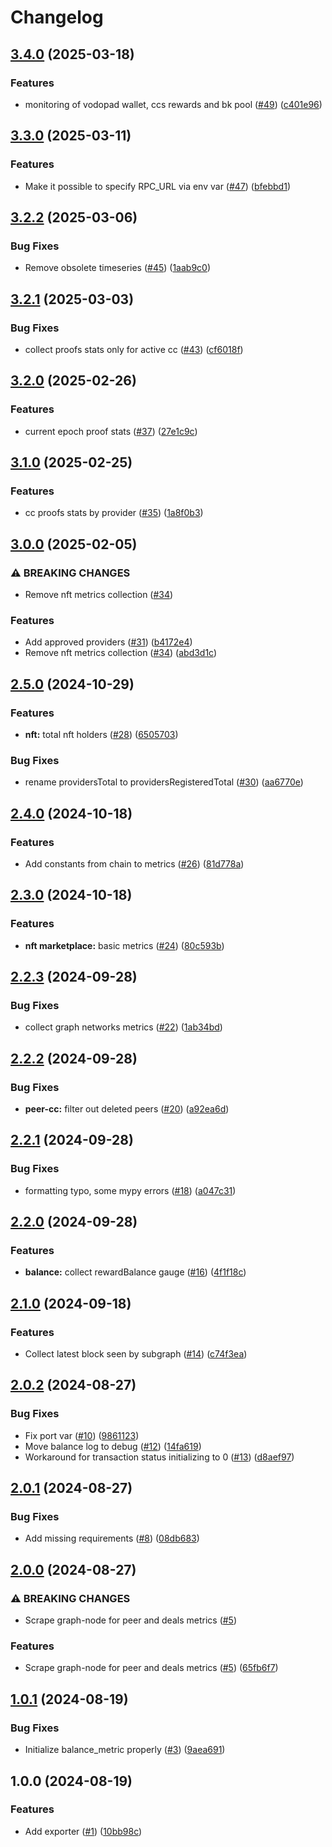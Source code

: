# Changelog

## [3.4.0](https://github.com/fluencelabs/fluence-network-exporter/compare/v3.3.0...v3.4.0) (2025-03-18)


### Features

* monitoring of vodopad wallet, ccs rewards and bk pool ([#49](https://github.com/fluencelabs/fluence-network-exporter/issues/49)) ([c401e96](https://github.com/fluencelabs/fluence-network-exporter/commit/c401e968c72336d5ca5be8852328591b02b2bcee))

## [3.3.0](https://github.com/fluencelabs/fluence-network-exporter/compare/v3.2.2...v3.3.0) (2025-03-11)


### Features

* Make it possible to specify RPC_URL via env var ([#47](https://github.com/fluencelabs/fluence-network-exporter/issues/47)) ([bfebbd1](https://github.com/fluencelabs/fluence-network-exporter/commit/bfebbd159410617f19540fb9b936cde849f27ce6))

## [3.2.2](https://github.com/fluencelabs/fluence-network-exporter/compare/v3.2.1...v3.2.2) (2025-03-06)


### Bug Fixes

* Remove obsolete timeseries ([#45](https://github.com/fluencelabs/fluence-network-exporter/issues/45)) ([1aab9c0](https://github.com/fluencelabs/fluence-network-exporter/commit/1aab9c0394dbe83e7359053f36e244bfc4157abc))

## [3.2.1](https://github.com/fluencelabs/fluence-network-exporter/compare/v3.2.0...v3.2.1) (2025-03-03)


### Bug Fixes

* collect proofs stats only for active cc ([#43](https://github.com/fluencelabs/fluence-network-exporter/issues/43)) ([cf6018f](https://github.com/fluencelabs/fluence-network-exporter/commit/cf6018f4cf9f52adcb8dacaf05adb035eeedbb85))

## [3.2.0](https://github.com/fluencelabs/fluence-network-exporter/compare/v3.1.0...v3.2.0) (2025-02-26)


### Features

* current epoch proof stats ([#37](https://github.com/fluencelabs/fluence-network-exporter/issues/37)) ([27e1c9c](https://github.com/fluencelabs/fluence-network-exporter/commit/27e1c9c94b7a2b73b41f6e6688114dc2cfbe2325))

## [3.1.0](https://github.com/fluencelabs/fluence-network-exporter/compare/v3.0.0...v3.1.0) (2025-02-25)


### Features

* cc proofs stats by provider ([#35](https://github.com/fluencelabs/fluence-network-exporter/issues/35)) ([1a8f0b3](https://github.com/fluencelabs/fluence-network-exporter/commit/1a8f0b344e6bd8ceadad8eb994091bdf8987a0c8))

## [3.0.0](https://github.com/fluencelabs/fluence-network-exporter/compare/v2.5.0...v3.0.0) (2025-02-05)


### ⚠ BREAKING CHANGES

* Remove nft metrics collection ([#34](https://github.com/fluencelabs/fluence-network-exporter/issues/34))

### Features

* Add approved providers ([#31](https://github.com/fluencelabs/fluence-network-exporter/issues/31)) ([b4172e4](https://github.com/fluencelabs/fluence-network-exporter/commit/b4172e45e1b136a38b250e3c9c996c85634f40f7))
* Remove nft metrics collection ([#34](https://github.com/fluencelabs/fluence-network-exporter/issues/34)) ([abd3d1c](https://github.com/fluencelabs/fluence-network-exporter/commit/abd3d1c6e57317827312ab257a8c773392112d4b))

## [2.5.0](https://github.com/fluencelabs/fluence-network-exporter/compare/v2.4.0...v2.5.0) (2024-10-29)


### Features

* **nft:** total nft holders ([#28](https://github.com/fluencelabs/fluence-network-exporter/issues/28)) ([6505703](https://github.com/fluencelabs/fluence-network-exporter/commit/65057030522902eb6e28b25a0e562741e9ea9447))


### Bug Fixes

* rename providersTotal to providersRegisteredTotal ([#30](https://github.com/fluencelabs/fluence-network-exporter/issues/30)) ([aa6770e](https://github.com/fluencelabs/fluence-network-exporter/commit/aa6770eb3f9d92ac659a6c6554fcd6848de9aa56))

## [2.4.0](https://github.com/fluencelabs/fluence-network-exporter/compare/v2.3.0...v2.4.0) (2024-10-18)


### Features

* Add constants from chain to metrics ([#26](https://github.com/fluencelabs/fluence-network-exporter/issues/26)) ([81d778a](https://github.com/fluencelabs/fluence-network-exporter/commit/81d778a03b88d1fd7d337cae3a869f0a9713251d))

## [2.3.0](https://github.com/fluencelabs/fluence-network-exporter/compare/v2.2.3...v2.3.0) (2024-10-18)


### Features

* **nft marketplace:** basic metrics ([#24](https://github.com/fluencelabs/fluence-network-exporter/issues/24)) ([80c593b](https://github.com/fluencelabs/fluence-network-exporter/commit/80c593bd90798372b1d5872c21df7f6c94f99184))

## [2.2.3](https://github.com/fluencelabs/fluence-network-exporter/compare/v2.2.2...v2.2.3) (2024-09-28)


### Bug Fixes

* collect graph networks metrics ([#22](https://github.com/fluencelabs/fluence-network-exporter/issues/22)) ([1ab34bd](https://github.com/fluencelabs/fluence-network-exporter/commit/1ab34bd9ee88247e4919a54358dbe9e930990e01))

## [2.2.2](https://github.com/fluencelabs/fluence-network-exporter/compare/v2.2.1...v2.2.2) (2024-09-28)


### Bug Fixes

* **peer-cc:** filter out deleted peers ([#20](https://github.com/fluencelabs/fluence-network-exporter/issues/20)) ([a92ea6d](https://github.com/fluencelabs/fluence-network-exporter/commit/a92ea6d0bb4b4b772d15f200880d2963a5adc87a))

## [2.2.1](https://github.com/fluencelabs/fluence-network-exporter/compare/v2.2.0...v2.2.1) (2024-09-28)


### Bug Fixes

* formatting typo, some mypy errors ([#18](https://github.com/fluencelabs/fluence-network-exporter/issues/18)) ([a047c31](https://github.com/fluencelabs/fluence-network-exporter/commit/a047c311c6ff5d2b2bcfb8c3e69a4962b5e00586))

## [2.2.0](https://github.com/fluencelabs/fluence-network-exporter/compare/v2.1.0...v2.2.0) (2024-09-28)


### Features

* **balance:** collect rewardBalance gauge ([#16](https://github.com/fluencelabs/fluence-network-exporter/issues/16)) ([4f1f18c](https://github.com/fluencelabs/fluence-network-exporter/commit/4f1f18c446e32473c55b671c028921e26bf3b70d))

## [2.1.0](https://github.com/fluencelabs/fluence-network-exporter/compare/v2.0.2...v2.1.0) (2024-09-18)


### Features

* Collect latest block seen by subgraph ([#14](https://github.com/fluencelabs/fluence-network-exporter/issues/14)) ([c74f3ea](https://github.com/fluencelabs/fluence-network-exporter/commit/c74f3ea472ea59c4319ef51e9cb3b29de5d12103))

## [2.0.2](https://github.com/fluencelabs/fluence-network-exporter/compare/v2.0.1...v2.0.2) (2024-08-27)


### Bug Fixes

* Fix port var ([#10](https://github.com/fluencelabs/fluence-network-exporter/issues/10)) ([9861123](https://github.com/fluencelabs/fluence-network-exporter/commit/9861123d984f295f6ca4aac561f22e1e739a1713))
* Move balance log to debug ([#12](https://github.com/fluencelabs/fluence-network-exporter/issues/12)) ([14fa619](https://github.com/fluencelabs/fluence-network-exporter/commit/14fa619af76d8022656dfe4c3d23bb085c256c04))
* Workaround for transaction status initializing to 0 ([#13](https://github.com/fluencelabs/fluence-network-exporter/issues/13)) ([d8aef97](https://github.com/fluencelabs/fluence-network-exporter/commit/d8aef974a83997048800fcba3c26d1fb02ebf9c2))

## [2.0.1](https://github.com/fluencelabs/fluence-network-exporter/compare/v2.0.0...v2.0.1) (2024-08-27)


### Bug Fixes

* Add missing requirements ([#8](https://github.com/fluencelabs/fluence-network-exporter/issues/8)) ([08db683](https://github.com/fluencelabs/fluence-network-exporter/commit/08db6836c754ec47cc0c34556e203575257f0a95))

## [2.0.0](https://github.com/fluencelabs/fluence-network-exporter/compare/v1.0.1...v2.0.0) (2024-08-27)


### ⚠ BREAKING CHANGES

* Scrape graph-node for peer and deals metrics ([#5](https://github.com/fluencelabs/fluence-network-exporter/issues/5))

### Features

* Scrape graph-node for peer and deals metrics ([#5](https://github.com/fluencelabs/fluence-network-exporter/issues/5)) ([65fb6f7](https://github.com/fluencelabs/fluence-network-exporter/commit/65fb6f794fbecc2cfcbcd6a0b3b5d1d70259a1bf))

## [1.0.1](https://github.com/fluencelabs/gelato-exporter/compare/v1.0.0...v1.0.1) (2024-08-19)


### Bug Fixes

* Initialize balance_metric properly ([#3](https://github.com/fluencelabs/gelato-exporter/issues/3)) ([9aea691](https://github.com/fluencelabs/gelato-exporter/commit/9aea69180f3d70a4b74546c363d4d63cff4ea3c5))

## 1.0.0 (2024-08-19)


### Features

* Add exporter ([#1](https://github.com/fluencelabs/gelato-exporter/issues/1)) ([10bb98c](https://github.com/fluencelabs/gelato-exporter/commit/10bb98c30aad1f6648475629d65fad771af6fabc))
